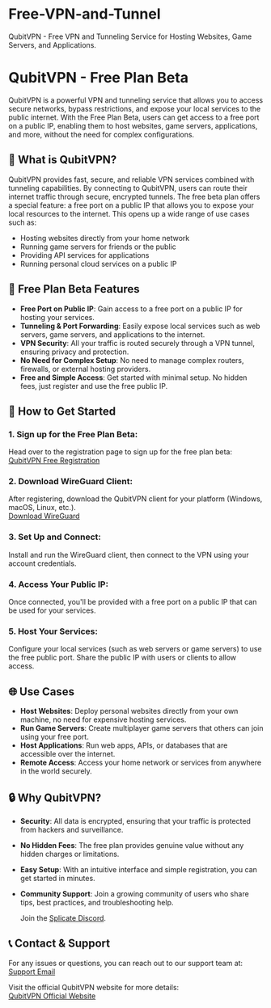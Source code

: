 # Free-VPN-and-Tunnel
QubitVPN - Free VPN and Tunneling Service for Hosting Websites, Game Servers, and Applications.



# QubitVPN - Free Plan Beta

QubitVPN is a powerful VPN and tunneling service that allows you to access secure networks, bypass restrictions, and expose your local services to the public internet. With the Free Plan Beta, users can get access to a free port on a public IP, enabling them to host websites, game servers, applications, and more, without the need for complex configurations.

## 🚀 What is QubitVPN?
QubitVPN provides fast, secure, and reliable VPN services combined with tunneling capabilities. By connecting to QubitVPN, users can route their internet traffic through secure, encrypted tunnels. The free beta plan offers a special feature: a free port on a public IP that allows you to expose your local resources to the internet. This opens up a wide range of use cases such as:

- Hosting websites directly from your home network
- Running game servers for friends or the public
- Providing API services for applications
- Running personal cloud services on a public IP

## 🎉 Free Plan Beta Features
- **Free Port on Public IP**: Gain access to a free port on a public IP for hosting your services.
- **Tunneling & Port Forwarding**: Easily expose local services such as web servers, game servers, and applications to the internet.
- **VPN Security**: All your traffic is routed securely through a VPN tunnel, ensuring privacy and protection.
- **No Need for Complex Setup**: No need to manage complex routers, firewalls, or external hosting providers.
- **Free and Simple Access**: Get started with minimal setup. No hidden fees, just register and use the free public IP.

## 📝 How to Get Started
### 1. **Sign up for the Free Plan Beta:**
Head over to the registration page to sign up for the free plan beta:  
[QubitVPN Free Registration](https://extra.splicate.com/qubitvpn-free-registration)

### 2. **Download WireGuard Client:**
After registering, download the QubitVPN client for your platform (Windows, macOS, Linux, etc.).  
[Download WireGuard](https://www.wireguard.com/install/)

### 3. **Set Up and Connect:**
Install and run the WireGuard client, then connect to the VPN using your account credentials.

### 4. **Access Your Public IP:**
Once connected, you'll be provided with a free port on a public IP that can be used for your services.

### 5. **Host Your Services:**
Configure your local services (such as web servers or game servers) to use the free public port. Share the public IP with users or clients to allow access.

## 🌐 Use Cases
- **Host Websites**: Deploy personal websites directly from your own machine, no need for expensive hosting services.
- **Run Game Servers**: Create multiplayer game servers that others can join using your free port.
- **Host Applications**: Run web apps, APIs, or databases that are accessible over the internet.
- **Remote Access**: Access your home network or services from anywhere in the world securely.

## 🔒 Why QubitVPN?
- **Security**: All data is encrypted, ensuring that your traffic is protected from hackers and surveillance.
- **No Hidden Fees**: The free plan provides genuine value without any hidden charges or limitations.
- **Easy Setup**: With an intuitive interface and simple registration, you can get started in minutes.
- **Community Support**: Join a growing community of users who share tips, best practices, and troubleshooting help.
  
    Join the [Splicate Discord](https://www.splicate.com/discord).

## 📞 Contact & Support
For any issues or questions, you can reach out to our support team at:  
[Support Email](mailto:support@qubitvpn.com)

Visit the official QubitVPN website for more details:  
[QubitVPN Official Website](https://qubitvpn.com)
